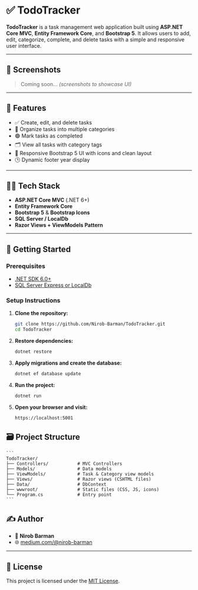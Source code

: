 ﻿# ✅ TodoTracker

**TodoTracker** is a task management web application built using **ASP.NET Core MVC**, **Entity Framework Core**, and **Bootstrap 5**. It allows users to add, edit, categorize, complete, and delete tasks with a simple and responsive user interface.

---

## 📸 Screenshots

> Coming soon... *(screenshots to showcase UI)*

---

## 🔧 Features

- ✅ Create, edit, and delete tasks  
- 📂 Organize tasks into multiple categories  
- 🟢 Mark tasks as completed  
- 🗂 View all tasks with category tags  
- 🎨 Responsive Bootstrap 5 UI with icons and clean layout  
- 🕒 Dynamic footer year display

---

## 🧑‍💻 Tech Stack

- **ASP.NET Core MVC** (.NET 6+)
- **Entity Framework Core**
- **Bootstrap 5** & **Bootstrap Icons**
- **SQL Server / LocalDb**
- **Razor Views + ViewModels Pattern**

---

## 🚀 Getting Started

### Prerequisites

- [.NET SDK 6.0+](https://dotnet.microsoft.com/download)
- [SQL Server Express or LocalDb](https://docs.microsoft.com/en-us/sql/database-engine/configure-windows/sql-server-express-localdb)



### Setup Instructions

1. **Clone the repository:**
   ```bash
   git clone https://github.com/Nirob-Barman/TodoTracker.git
   cd TodoTracker
	```

2. **Restore dependencies:**
   ```bash
   dotnet restore
	```

3. **Apply migrations and create the database:**
   ```bash
   dotnet ef database update
	```

4. **Run the project:**
   ```bash
   dotnet run
	```

5. **Open your browser and visit:**
   ```bash
   https://localhost:5001
	```


## 🗃 Project Structure
	```
	TodoTracker/
	├── Controllers/           # MVC Controllers
	├── Models/                # Data models
	├── ViewModels/            # Task & Category view models
	├── Views/                 # Razor views (CSHTML files)
	├── Data/                  # DbContext
	├── wwwroot/               # Static files (CSS, JS, icons)
	└── Program.cs             # Entry point
	```

## ✍️ Author

- 👤 **Nirob Barman**  
- 🌐 [medium.com/@nirob-barman](https://nirob-barman.medium.com/)

---

## 📄 License

This project is licensed under the [MIT License](LICENSE).

